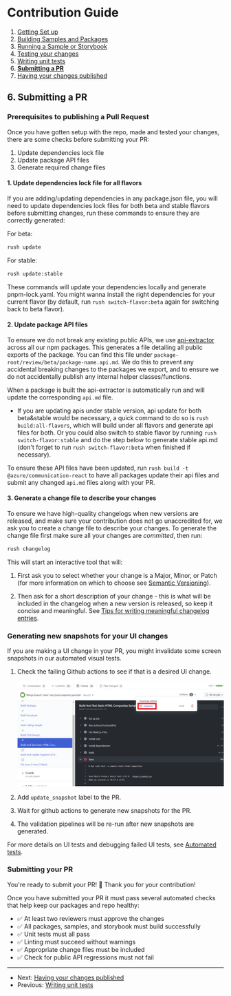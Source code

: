 # Contribution Guide

1. [Getting Set up](<./1. getting-set-up.md>)
2. [Building Samples and Packages](<./2. build-samples-and-packages.md>)
3. [Running a Sample or Storybook](<./3. running-a-sample-or-storybook.md>)
4. [Testing your changes](<./4. testing-your-changes.md>)
5. [Writing unit tests](<./5. writing-unit-tests.md>)
6. **[Submitting a PR](<./6. submitting-a-pr.md>)**
7. [Having your changes published](<./7. having-your-changes-published.md>)

## 6. Submitting a PR

### Prerequisites to publishing a Pull Request

Once you have gotten setup with the repo, made and tested your changes, there are some checks before submitting your PR:

1. Update dependencies lock file
2. Update package API files
3. Generate required change files

#### 1. Update dependencies lock file for all flavors
If you are adding/updating dependencies in any package.json file, you will need to update dependencies lock files for both beta and stable flavors before submitting changes, run these commands to ensure they are correctly generated:

For beta:
```bash
rush update
```

For stable:
```bash
rush update:stable
```
These commands will update your dependencies locally and generate pnpm-lock.yaml. You might wanna install the right dependencies for your current flavor (by default, run `rush switch-flavor:beta` again for switching back to beta flavor).

#### 2. Update package API files

To ensure we do not break any existing public APIs, we use [api-extractor](../infrastructure/api-extractor.md) across all our npm packages. This generates a file detailing all public exports of the package. You can find this file under `package-root/review/beta/package-name.api.md`. We do this to prevent any accidental breaking changes to the packages we export, and to ensure we do not accidentally publish any internal helper classes/functions.

When a package is built the api-extractor is automatically run and will update the corresponding `api.md` file.

- If you are updating apis under stable version, api update for both beta&stable would be necessary, a quick command to do so is `rush build:all-flavors`, which will build under all flavors and generate api files for both. Or you could also switch to stable flavor by running `rush switch-flavor:stable` and do the step below to generate stable api.md (don't forget to run `rush switch-flavor:beta` when finished if necessary).

To ensure these API files have been updated, run `rush build -t @azure/communication-react` to have all packages update their api files and submit any changed `api.md` files along with your PR.

#### 3. Generate a change file to describe your changes

To ensure we have high-quality changelogs when new versions are released, and make sure your contribution does not go unaccredited for, we ask you to create a change file to describe your changes. To generate the change file first make sure all your changes are _committed_, then run:

```bash
rush changelog
```

This will start an interactive tool that will:

1. First ask you to select whether your change is a Major, Minor, or Patch (for more information on which to choose see [Semantic Versioning](https://semver.org/)).

1. Then ask for a short description of your change - this is what will be included in the changelog when a new version is released, so keep it concise and meaningful. See [Tips for writing meaningful changelog entries](../reviewer-notes/tips-for-writing-changelog-entries).

### Generating new snapshots for your UI changes

If you are making a UI change in your PR, you might invalidate some screen snapshots in our automated visual tests.

1. Check the failing Github actions to see if that is a desired UI change.

   ![screenshot showing downloadable snapshot artifacts in a failed github action](../images/check-snapshots.png)
1. Add `update_snapshot` label to the PR.
1. Wait for github actions to generate new snapshots for the PR.
1. The validation pipelines will be re-run after new snapshots are generated.

For more details on UI tests and debugging failed UI tests, see [Automated tests](../references/automated-tests.md).

### Submitting your PR

You're ready to submit your PR! 🚀 Thank you for your contribution!

Once you have submitted your PR it must pass several automated checks that help keep our packages and repo healthy:

* ✅ At least two reviewers must approve the changes
* ✅ All packages, samples, and storybook must build successfully
* ✅ Unit tests must all pass
* ✅ Linting must succeed without warnings
* ✅ Appropriate change files must be included
* ✅ Check for public API regressions must not fail

---

* Next: [Having your changes published](<./7. having-your-changes-published.md>)
* Previous: [Writing unit tests](<./5. writing-unit-tests.md>)

